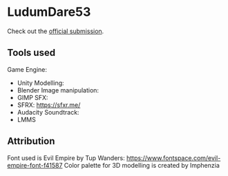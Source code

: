 # LudumDare53
Check out the [official submission](https://ldjam.com/events/ludum-dare/53/$355714).

## Tools used
Game Engine:
- Unity
Modelling:
- Blender
Image manipulation:
- GIMP
SFX:
- SFRX: https://sfxr.me/
- Audacity
Soundtrack:
- LMMS

## Attribution
Font used is Evil Empire by Tup Wanders: https://www.fontspace.com/evil-empire-font-f41587
Color palette for 3D modelling is created by Imphenzia
